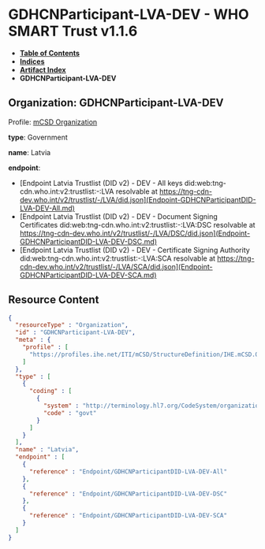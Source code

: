 # GDHCNParticipant-LVA-DEV - WHO SMART Trust v1.1.6

* [**Table of Contents**](toc.md)
* [**Indices**](indices.md)
* [**Artifact Index**](artifacts.md)
* **GDHCNParticipant-LVA-DEV**

## Organization: GDHCNParticipant-LVA-DEV

Profile: [mCSD Organization](https://profiles.ihe.net/ITI/mCSD/4.0.0/StructureDefinition-IHE.mCSD.Organization.html)

**type**: Government

**name**: Latvia

**endpoint**: 

* [Endpoint Latvia Trustlist (DID v2) - DEV - All keys did:web:tng-cdn.who.int:v2:trustlist:-:LVA resolvable at https://tng-cdn-dev.who.int/v2/trustlist/-/LVA/did.json](Endpoint-GDHCNParticipantDID-LVA-DEV-All.md)
* [Endpoint Latvia Trustlist (DID v2) - DEV - Document Signing Certificates did:web:tng-cdn.who.int:v2:trustlist:-:LVA:DSC resolvable at https://tng-cdn-dev.who.int/v2/trustlist/-/LVA/DSC/did.json](Endpoint-GDHCNParticipantDID-LVA-DEV-DSC.md)
* [Endpoint Latvia Trustlist (DID v2) - DEV - Certificate Signing Authority did:web:tng-cdn.who.int:v2:trustlist:-:LVA:SCA resolvable at https://tng-cdn-dev.who.int/v2/trustlist/-/LVA/SCA/did.json](Endpoint-GDHCNParticipantDID-LVA-DEV-SCA.md)



## Resource Content

```json
{
  "resourceType" : "Organization",
  "id" : "GDHCNParticipant-LVA-DEV",
  "meta" : {
    "profile" : [
      "https://profiles.ihe.net/ITI/mCSD/StructureDefinition/IHE.mCSD.Organization"
    ]
  },
  "type" : [
    {
      "coding" : [
        {
          "system" : "http://terminology.hl7.org/CodeSystem/organization-type",
          "code" : "govt"
        }
      ]
    }
  ],
  "name" : "Latvia",
  "endpoint" : [
    {
      "reference" : "Endpoint/GDHCNParticipantDID-LVA-DEV-All"
    },
    {
      "reference" : "Endpoint/GDHCNParticipantDID-LVA-DEV-DSC"
    },
    {
      "reference" : "Endpoint/GDHCNParticipantDID-LVA-DEV-SCA"
    }
  ]
}

```
